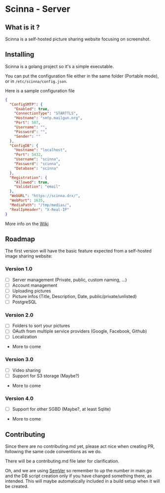 # Scinna - Server

## What is it ?

Scinna is a self-hosted picture sharing website focusing on screenshot.

## Installing

Scinna is a golang project so it's a simple executable.

You can put the configuration file either in the same folder (Portable mode), or in `/etc/scinna/config.json`.

Here is a sample configuration file
```json
{
  "ConfigSMTP": {
    "Enabled": true,
    "ConnectionType": "STARTTLS",
    "Hostname": "smtp.mailgun.org",
    "Port": 587,
    "Username": "",
    "Password": "",
    "Sender": ""
  },
  "ConfigDB": {
    "Hostname": "localhost",
    "Port": 5432,
    "Username": "scinna",
    "Password": "scinna",
    "Database": "scinna"
  },
  "Registration": {
    "Allowed": true,
    "Validation": "email"
  },
  "WebURL": "https://scinna.drx/",
  "WebPort": 1635,
  "MediaPath": "/tmp/medias/",
  "RealIpHeader": "X-Real-IP"
}
```


More info on the [Wiki](https://github.com/scinna/server/wiki)

## Roadmap

The first version will have the basic feature expected from a self-hosted image sharing website:

### Version 1.0

- [ ] Server management (Private, public, custom naming, ...)
- [ ] Account management
- [ ] Uploading pictures
- [ ] Picture infos (Title, Description, Date, public/private/unlisted)
- [ ] PostgreSQL

### Version 2.0

- [ ] Folders to sort your pictures
- [ ] OAuth from multiple service providers (Google, Facebook, Github)
- [ ] Localization
- More to come

### Version 3.0

- [ ] Video sharing
- [ ] Support for S3 storage (Maybe?)
- More to come

### Version 4.0

- [ ] Support for other SGBD (Maybe?, at least Sqlite)
- More to come


## Contributing

Since there are no contributing.md yet, please act nice when creating PR, following the same code conventions as we do.

There will be a contributing.md file later for clarification.

Oh, and we are using [SemVer](https://semver.org/) so remember to up the number in main.go and the DB script creation only if you have changed something there, as intended. This will maybe automatically included in a build setup when it will be created.

